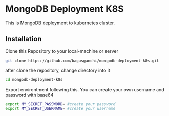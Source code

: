# MongoDB Deployment K8S
This is MongoDB deployment to kubernetes cluster. 

## Installation

Clone this Repository to your local-machine or server

```sh
git clone https://github.com/bagusgandhi/mongodb-deployment-k8s.git
```
after clone the repository, change directory into it
```sh
cd mongodb-deployment-k8s
```
Export environtment following this. You can create your own username and password with base64
```sh
export MY_SECRET_PASSWORD= #create your password
export MY_SECRET_USERNAME= #create your username
```